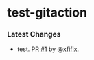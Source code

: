 # test-gitaction

### Latest Changes

* test. PR [#1](https://github.com/xfifix/test-gitaction/pull/1) by [@xfifix](https://github.com/xfifix).

